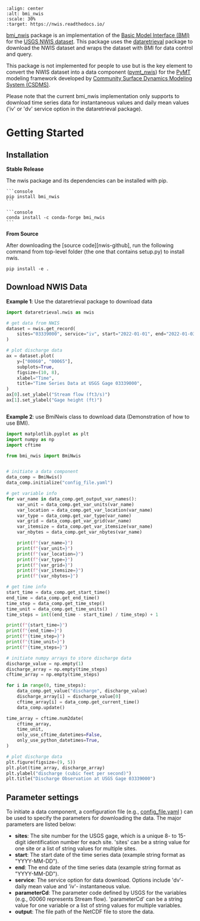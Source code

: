```{image} _static/bmi_nwis_logo.png
:align: center
:alt: bmi_nwis
:scale: 30%
:target: https://nwis.readthedocs.io/
```

[bmi_nwis][bmi_nwis-github] package is an implementation of the
[Basic Model Interface (BMI)][bmi-docs] for the [USGS NWIS dataset][nwis-link].
This package uses the [dataretrieval][dataretrieval] package
to download the NWIS dataset and wraps the dataset with BMI for data control and query.

This package is not implemented for people to use but is the key element to convert the NWIS dataset
into a data component ([pymt_nwis][pymt_nwis]) for
the [PyMT][pymt-docs] modeling framework developed by
[Community Surface Dynamics Modeling System (CSDMS)][csdms].

Please note that the current bmi_nwis implementation only supports to download time series data
for instantaneous values and daily mean values ('iv' or 'dv' service option in the dataretrieval package).

# Getting Started

## Installation

**Stable Release**

The nwis package and its dependencies can be installed with pip.

````{tab} pip
```console
pip install bmi_nwis
```
````

````{tab} conda
```console
conda install -c conda-forge bmi_nwis
```
````

**From Source**

After downloading the [source code][nwis-github], run the following command from top-level
folder (the one that contains setup.py) to install nwis.

```console
pip install -e .
```

## Download NWIS Data


**Example 1**: Use the dataretrieval package to download data

```python
import dataretrieval.nwis as nwis

# get data from NWIS
dataset = nwis.get_record(
    sites="03339000", service="iv", start="2022-01-01", end="2022-01-03"
)

# plot discharge data
ax = dataset.plot(
    y=["00060", "00065"],
    subplots=True,
    figsize=(10, 8),
    xlabel="Time",
    title="Time Series Data at USGS Gage 03339000",
)
ax[0].set_ylabel("Stream flow (ft3/s)")
ax[1].set_ylabel("Gage height (ft)")
```

```{image} _static/plot.png
```

**Example 2**: use BmiNwis class to download data (Demonstration of how to use BMI).

```python
import matplotlib.pyplot as plt
import numpy as np
import cftime

from bmi_nwis import BmiNwis


# initiate a data component
data_comp = BmiNwis()
data_comp.initialize("config_file.yaml")

# get variable info
for var_name in data_comp.get_output_var_names():
    var_unit = data_comp.get_var_units(var_name)
    var_location = data_comp.get_var_location(var_name)
    var_type = data_comp.get_var_type(var_name)
    var_grid = data_comp.get_var_grid(var_name)
    var_itemsize = data_comp.get_var_itemsize(var_name)
    var_nbytes = data_comp.get_var_nbytes(var_name)

    print(f"{var_name=}")
    print(f"{var_unit=}")
    print(f"{var_location=}")
    print(f"{var_type=}")
    print(f"{var_grid=}")
    print(f"{var_itemsize=}")
    print(f"{var_nbytes=}")

# get time info
start_time = data_comp.get_start_time()
end_time = data_comp.get_end_time()
time_step = data_comp.get_time_step()
time_unit = data_comp.get_time_units()
time_steps = int((end_time - start_time) / time_step) + 1

print(f"{start_time=}")
print(f"{end_time=}")
print(f"{time_step=}")
print(f"{time_unit=}")
print(f"{time_steps=}")

# initiate numpy arrays to store discharge data
discharge_value = np.empty(1)
discharge_array = np.empty(time_steps)
cftime_array = np.empty(time_steps)

for i in range(0, time_steps):
    data_comp.get_value("discharge", discharge_value)
    discharge_array[i] = discharge_value[0]
    cftime_array[i] = data_comp.get_current_time()
    data_comp.update()

time_array = cftime.num2date(
    cftime_array,
    time_unit,
    only_use_cftime_datetimes=False,
    only_use_python_datetimes=True,
)

# plot discharge data
plt.figure(figsize=(9, 5))
plt.plot(time_array, discharge_array)
plt.ylabel("discharge (cubic feet per second)")
plt.title("Discharge Observation at USGS Gage 03339000")
```

## Parameter settings

To initiate a data component, a configuration file (e.g., [config_file.yaml][config] )
can be used to specify the parameters for downloading the data. The major parameters are
listed below:

- **sites**: The site number for the USGS gage, which is a unique 8- to 15-digit identification number for each site.
  'sites' can be a string value for one site or a list of string values for multiple sites.
- **start**: The start date of the time series data (example string format as "YYYY-MM-DD").
- **end**: The end date of the time series data (example string format as "YYYY-MM-DD").
- **service**: The service option for data download.
  Options include 'dv'- daily mean value and 'iv'- instantaneous value.
- **parameterCd**: The parameter code defined by USGS for the variables (e.g., 00060 represents Stream flow).
  'parameterCd' can be a string value for one variable or a list of string values for multiple variables.
- **output**: The file path of the NetCDF file to store the data.


<!-- links -->
[bmi-docs]: https://bmi.readthedocs.io
[bmi_nwis-github]: https://github.com/gantian127/bmi_nwis
[csdms]: https://csdms.colorado.edu
[dataretrieval]: https://github.com/USGS-python/dataretrieval
[nwis-link]: https://waterdata.usgs.gov/nwis?
[pymt_nwis]: https://pymt-nwis.readthedocs.io
[pymt-docs]: https://pymt.readthedocs.io
[config]: https://github.com/gantian127/bmi_nwis/blob/master/notebooks/config_file.yaml
